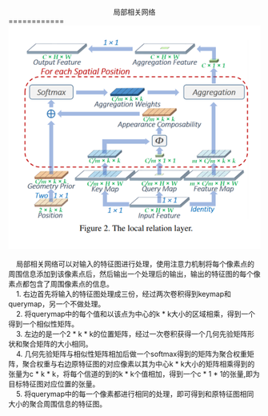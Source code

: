 <center>局部相关网络</center>
============
<div align=center><img src="https://github.com/fate-fight/paper/blob/master/images/full_lr.png"/></div><br/>
&nbsp&nbsp&nbsp&nbsp局部相关网络可以对输入的特征图进行处理，使用注意力机制将每个像素点的周围信息添加到该像素点后，然后输出一个处理后的输出，输出的特征图的每个像素点都包含了周围像素点的信息。  <br/>
&nbsp&nbsp&nbsp&nbsp1. 右边首先将输入的特征图处理成三份，经过两次卷积得到keymap和querymap，另一个不做处理。<br/>
&nbsp&nbsp&nbsp&nbsp2. 将querymap中的每个值和以该点为中心的k * k大小的区域相乘，得到一个得到一个相似性矩阵。<br/>
&nbsp&nbsp&nbsp&nbsp3. 左边的是一个2 * k * k的位置矩阵，经过一次卷积获得一个几何先验矩阵形状和聚合矩阵的大小相同。<br/>
&nbsp&nbsp&nbsp&nbsp4. 几何先验矩阵与相似性矩阵相加后做一个softmax得到的矩阵为聚合权重矩阵，聚合权重与右边原特征图的对应像素以其为中心k * k大小的矩阵相乘得到的张量为c * k * k，将每个信道的到的k * k个值相加，得到一个c * 1 * 1的张量,即为目标特征图对应位置的张量。<br/>
&nbsp&nbsp&nbsp&nbsp5. 将querymap中的每一个像素都进行相同的处理，即可得到和原特征图相同大小的聚合周围信息的特征图。  <br/>
